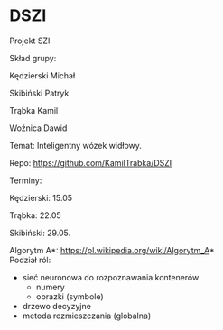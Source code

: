 # DSZI
Projekt SZI


Skład grupy:

Kędzierski Michał

Skibiński Patryk

Trąbka Kamil

Woźnica Dawid


Temat: Inteligentny wózek widłowy.

Repo: https://github.com/KamilTrabka/DSZI

Terminy:

Kędzierski: 15.05

Trąbka: 22.05

Skibiński: 29.05.

Algorytm A*:
https://pl.wikipedia.org/wiki/Algorytm_A*
</br>
Podział ról:
- sieć neuronowa do rozpoznawania kontenerów
  - numery
  - obrazki (symbole)
- drzewo decyzyjne
- metoda rozmieszczania (globalna)
